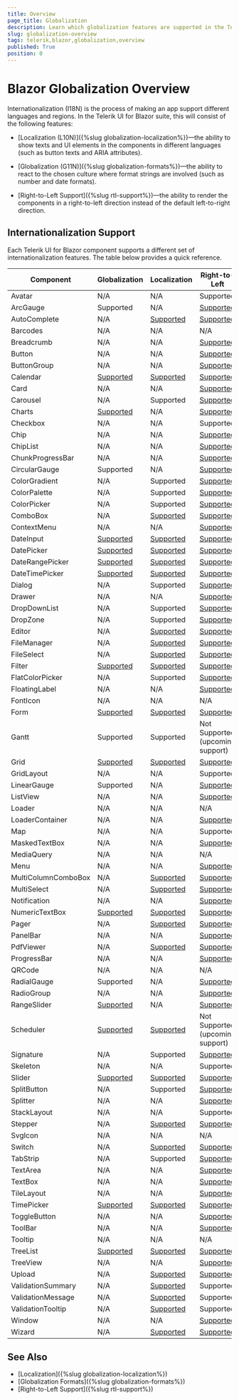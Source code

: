 ```yaml
---
title: Overview
page_title: Globalization
description: Learn which globalization features are supported in the Telerik UI for Blazor components suite.
slug: globalization-overview
tags: telerik,blazor,globalization,overview
published: True
position: 0
---
```


# Blazor Globalization Overview

Internationalization (I18N) is the process of making an app support different languages and regions. In the Telerik UI for Blazor suite, this will consist of the following features:

* [Localization (L10N)]({%slug globalization-localization%})—the ability to show texts and UI elements in the components in different languages (such as button texts and ARIA attributes).

* [Globalization (G11N)]({%slug globalization-formats%})—the ability to react to the chosen culture where format strings are involved (such as number and date formats).

* [Right-to-Left Support]({%slug rtl-support%})—the ability to render the components in a right-to-left direction instead of the default left-to-right direction.

## Internationalization Support

Each Telerik UI for Blazor component supports a different set of internationalization features. The table below provides a quick reference.

| Component | Globalization | Localization| Right-to-Left |
|---|---|---|---|
| Avatar | N/A | N/A | Supported |
| ArcGauge | Supported | N/A | [Supported](https://demos.telerik.com/blazor-ui/arcgauge/rtl) |
| AutoComplete | N/A | [Supported](https://demos.telerik.com/blazor-ui/autocomplete/localization) | [Supported](https://demos.telerik.com/blazor-ui/autocomplete/rtl) |
| Barcodes | N/A | N/A | N/A |
| Breadcrumb | N/A | N/A | [Supported](https://demos.telerik.com/blazor-ui/breadcrumb/rtl) |
| Button | N/A | N/A | [Supported](https://demos.telerik.com/blazor-ui/button/rtl) |
| ButtonGroup | N/A | N/A | [Supported](https://demos.telerik.com/blazor-ui/buttongroup/rtl) |
| Calendar | [Supported](https://demos.telerik.com/blazor-ui/calendar/globalization) | [Supported](https://demos.telerik.com/blazor-ui/calendar/globalization) | [Supported](https://demos.telerik.com/blazor-ui/calendar/rtl) |
| Card | N/A | N/A | [Supported](https://demos.telerik.com/blazor-ui/card/rtl) |
| Carousel | N/A | Supported | [Supported](https://demos.telerik.com/blazor-ui/carousel/rtl) |
| Charts | [Supported](https://demos.telerik.com/blazor-ui/chart/globalization) | N/A | [Supported](https://demos.telerik.com/blazor-ui/chart/rtl) |
| Checkbox | N/A | N/A | Supported |
| Chip | N/A | N/A | [Supported](https://demos.telerik.com/blazor-ui/chip/rtl) |
| ChipList | N/A | N/A | [Supported](https://demos.telerik.com/blazor-ui/chiplist/rtl) |
| ChunkProgressBar | N/A | N/A | [Supported](https://demos.telerik.com/blazor-ui/chunkprogressbar/rtl) |
| CircularGauge | Supported | N/A | [Supported](https://demos.telerik.com/blazor-ui/circulargauge/rtl) |
| ColorGradient | N/A | Supported | [Supported](https://demos.telerik.com/blazor-ui/colorgradient/rtl) |
| ColorPalette | N/A | Supported | [Supported](https://demos.telerik.com/blazor-ui/colorpalette/rtl) |
| ColorPicker | N/A | Supported | [Supported](https://demos.telerik.com/blazor-ui/colorpicker/rtl) |
| ComboBox | N/A | [Supported](https://demos.telerik.com/blazor-ui/combobox/localization) | [Supported](https://demos.telerik.com/blazor-ui/combobox/rtl) |
| ContextMenu | N/A | N/A | [Supported](https://demos.telerik.com/blazor-ui/contextmenu/rtl) |
| DateInput | [Supported](https://demos.telerik.com/blazor-ui/dateinput/globalization) | [Supported](https://demos.telerik.com/blazor-ui/dateinput/globalization) | [Supported](https://demos.telerik.com/blazor-ui/dateinput/rtl) |
| DatePicker | [Supported](https://demos.telerik.com/blazor-ui/datepicker/globalization) | [Supported](https://demos.telerik.com/blazor-ui/datepicker/globalization) | [Supported](https://demos.telerik.com/blazor-ui/datepicker/rtl) |
| DateRangePicker | [Supported](https://demos.telerik.com/blazor-ui/daterangepicker/globalization) | [Supported](https://demos.telerik.com/blazor-ui/daterangepicker/globalization) | [Supported](https://demos.telerik.com/blazor-ui/daterangepicker/rtl) |
| DateTimePicker | [Supported](https://demos.telerik.com/blazor-ui/datetimepicker/globalization) | [Supported](https://demos.telerik.com/blazor-ui/datetimepicker/globalization) | [Supported](https://demos.telerik.com/blazor-ui/datetimepicker/rtl) |
| Dialog | N/A | Supported | [Supported](https://demos.telerik.com/blazor-ui/dialog/rtl) |
| Drawer | N/A | N/A | [Supported](https://demos.telerik.com/blazor-ui/drawer/rtl) |
| DropDownList | N/A | Supported | [Supported](https://demos.telerik.com/blazor-ui/dropdownlist/rtl) |
| DropZone | N/A | Supported | [Supported](https://demos.telerik.com/blazor-ui/dropzone/rtl) |
| Editor | N/A | [Supported](https://demos.telerik.com/blazor-ui/editor/localization) | [Supported](https://demos.telerik.com/blazor-ui/editor/rtl) |
| FileManager | N/A | [Supported](https://demos.telerik.com/blazor-ui/filemanager/localization) | [Supported](https://demos.telerik.com/blazor-ui/filemanager/rtl) |
| FileSelect | N/A | [Supported](https://demos.telerik.com/blazor-ui/fileselect/globalization) | [Supported](https://demos.telerik.com/blazor-ui/fileselect/rtl) |
| Filter | [Supported](https://demos.telerik.com/blazor-ui/filter/localization) | [Supported](https://demos.telerik.com/blazor-ui/filter/localization) | [Supported](https://demos.telerik.com/blazor-ui/filter/rtl) |
| FlatColorPicker | N/A | Supported | [Supported](https://demos.telerik.com/blazor-ui/flatcolorpicker/rtl) |
| FloatingLabel | N/A | N/A | [Supported](https://demos.telerik.com/blazor-ui/floatinglabel/rtl) |
| FontIcon | N/A | N/A | N/A |
| Form | [Supported](https://demos.telerik.com/blazor-ui/form/localization) | [Supported](https://demos.telerik.com/blazor-ui/form/localization) | [Supported](https://demos.telerik.com/blazor-ui/form/rtl) |
| Gantt | Supported | Supported | Not Supported <br/> (upcoming support) |
| Grid | [Supported](https://demos.telerik.com/blazor-ui/grid/globalization) | [Supported](https://demos.telerik.com/blazor-ui/grid/globalization) | [Supported](https://demos.telerik.com/blazor-ui/grid/rtl) |
| GridLayout | N/A | N/A | Supported |
| LinearGauge | Supported | N/A | [Supported](https://demos.telerik.com/blazor-ui/lineargauge/rtl) |
| ListView | N/A | N/A | [Supported](https://demos.telerik.com/blazor-ui/listview/rtl) |
| Loader | N/A | N/A | N/A |
| LoaderContainer | N/A | N/A | [Supported](https://demos.telerik.com/blazor-ui/loadercontainer/rtl) |
| Map | N/A | N/A | Supported |
| MaskedTextBox | N/A | N/A | [Supported](https://demos.telerik.com/blazor-ui/maskedtextbox/rtl) |
| MediaQuery | N/A | N/A | N/A |
| Menu | N/A | N/A | [Supported](https://demos.telerik.com/blazor-ui/menu/rtl) |
| MultiColumnComboBox | N/A | [Supported](https://demos.telerik.com/blazor-ui/multicolumncombobox/localization) | [Supported](https://demos.telerik.com/blazor-ui/multicolumncombobox/rtl) |
| MultiSelect | N/A | [Supported](https://demos.telerik.com/blazor-ui/multiselect/localization) | [Supported](https://demos.telerik.com/blazor-ui/multiselect/rtl) |
| Notification | N/A | N/A | [Supported](https://demos.telerik.com/blazor-ui/notification/rtl) |
| NumericTextBox | [Supported](https://demos.telerik.com/blazor-ui/numerictextbox/globalization) | [Supported](https://demos.telerik.com/blazor-ui/numerictextbox/globalization) | [Supported](https://demos.telerik.com/blazor-ui/numerictextbox/rtl) |
| Pager | N/A | [Supported](https://demos.telerik.com/blazor-ui/pager/localization) | [Supported](https://demos.telerik.com/blazor-ui/pager/rtl) |
| PanelBar | N/A | N/A | [Supported](https://demos.telerik.com/blazor-ui/panelbar/rtl) |
| PdfViewer | N/A | [Supported](https://demos.telerik.com/blazor-ui/pdfviewer/localization) | [Supported](https://demos.telerik.com/blazor-ui/pdfviewer/rtl) |
| ProgressBar | N/A | N/A | [Supported](https://demos.telerik.com/blazor-ui/progressbar/rtl) |
| QRCode | N/A | N/A | N/A |
| RadialGauge | Supported | N/A | [Supported](https://demos.telerik.com/blazor-ui/radialgauge/rtl) |
| RadioGroup | N/A | N/A | [Supported](https://demos.telerik.com/blazor-ui/radiogroup/rtl) |
| RangeSlider | [Supported](https://demos.telerik.com/blazor-ui/rangeslider/globalization) | N/A | [Supported](https://demos.telerik.com/blazor-ui/rangeslider/rtl) |
| Scheduler | [Supported](https://demos.telerik.com/blazor-ui/scheduler/globalization) | [Supported](https://demos.telerik.com/blazor-ui/scheduler/globalization) | Not Supported <br/> (upcoming support) |
| Signature | N/A | Supported | [Supported](https://demos.telerik.com/blazor-ui/signature/rtl) |
| Skeleton | N/A | N/A | Supported |
| Slider | [Supported](https://demos.telerik.com/blazor-ui/slider/globalization) | [Supported](https://demos.telerik.com/blazor-ui/slider/globalization) | [Supported](https://demos.telerik.com/blazor-ui/slider/rtl) |
| SplitButton | N/A | Supported | [Supported](https://demos.telerik.com/blazor-ui/splitbutton/rtl) |
| Splitter | N/A | N/A | [Supported](https://demos.telerik.com/blazor-ui/splitter/rtl) |
| StackLayout | N/A | N/A | Supported |
| Stepper | N/A | [Supported](https://demos.telerik.com/blazor-ui/stepper/localization) | [Supported](https://demos.telerik.com/blazor-ui/stepper/rtl) |
| SvgIcon | N/A | N/A | N/A |
| Switch | N/A | [Supported](https://demos.telerik.com/blazor-ui/switch/localization) | [Supported](https://demos.telerik.com/blazor-ui/switch/rtl) |
| TabStrip | N/A | Supported | [Supported](https://demos.telerik.com/blazor-ui/tabstrip/rtl) |
| TextArea | N/A | N/A | [Supported](https://demos.telerik.com/blazor-ui/textarea/rtl) |
| TextBox | N/A | N/A | [Supported](https://demos.telerik.com/blazor-ui/textbox/rtl) |
| TileLayout | N/A | N/A | [Supported](https://demos.telerik.com/blazor-ui/tilelayout/rtl) |
| TimePicker | [Supported](https://demos.telerik.com/blazor-ui/timepicker/globalization) | [Supported](https://demos.telerik.com/blazor-ui/timepicker/globalization) | [Supported](https://demos.telerik.com/blazor-ui/timepicker/rtl) |
| ToggleButton | N/A | N/A | [Supported](https://demos.telerik.com/blazor-ui/togglebutton/rtl) |
| ToolBar | N/A | N/A | [Supported](https://demos.telerik.com/blazor-ui/toolbar/rtl) |
| Tooltip | N/A | N/A | N/A |
| TreeList | [Supported](https://demos.telerik.com/blazor-ui/treelist/globalization) | [Supported](https://demos.telerik.com/blazor-ui/treelist/globalization) | [Supported](https://demos.telerik.com/blazor-ui/treelist/rtl) |
| TreeView | N/A | N/A | [Supported](https://demos.telerik.com/blazor-ui/treeview/rtl) |
| Upload | N/A | [Supported](https://demos.telerik.com/blazor-ui/upload/globalization) | [Supported](https://demos.telerik.com/blazor-ui/upload/rtl) |
| ValidationSummary | N/A | [Supported](https://demos.telerik.com/blazor-ui/validation/validation-summary/localization) | Supported |
| ValidationMessage | N/A | [Supported](https://demos.telerik.com/blazor-ui/validation/validation-message/localization) | Supported |
| ValidationTooltip | N/A | [Supported](https://demos.telerik.com/blazor-ui/validation/validation-tooltip/localization) | Supported |
| Window | N/A | N/A | [Supported](https://demos.telerik.com/blazor-ui/window/rtl) |
| Wizard | N/A | [Supported](https://demos.telerik.com/blazor-ui/wizard/localization) | [Supported](https://demos.telerik.com/blazor-ui/wizard/rtl) |

## See Also

  * [Localization]({%slug globalization-localization%})
  * [Globalization Formats]({%slug globalization-formats%})
  * [Right-to-Left Support]({%slug rtl-support%})


